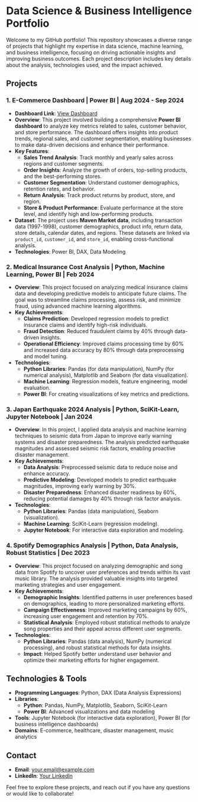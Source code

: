 # Data Science & Business Intelligence Portfolio

Welcome to my GitHub portfolio! This repository showcases a diverse range of projects that highlight my expertise in data science, machine learning, and business intelligence, focusing on driving actionable insights and improving business outcomes. Each project description includes key details about the analysis, technologies used, and the impact achieved.

## Projects

### 1. E-Commerce Dashboard | Power BI | Aug 2024 - Sep 2024
- **Dashboard Link**: [View Dashboard](https://app.powerbi.com/groups/cfd3c16e-14aa-43b0-b11f-830b5a5bf39b/reports/be4ebbad-7322-471b-9deb-3ac9fc63ec1f/d7f98bcd781b8c1e3d17?experience=power-bi)
- **Overview**: This project involved building a comprehensive **Power BI dashboard** to analyze key metrics related to sales, customer behavior, and store performance. The dashboard offers insights into product trends, regional sales, and customer segmentation, enabling businesses to make data-driven decisions and enhance their performance.
- **Key Features**:
  - **Sales Trend Analysis**: Track monthly and yearly sales across regions and customer segments.
  - **Order Insights**: Analyze the growth of orders, top-selling products, and the best-performing stores.
  - **Customer Segmentation**: Understand customer demographics, retention rates, and behavior.
  - **Return Analysis**: Track product returns by product, store, and region.
  - **Store & Product Performance**: Evaluate performance at the store level, and identify high and low-performing products.
- **Dataset**: The project uses **Maven Market data**, including transaction data (1997-1998), customer demographics, product info, return data, store details, calendar dates, and regions. These datasets are linked via `product_id`, `customer_id`, and `store_id`, enabling cross-functional analysis.
- **Technologies**: Power BI, DAX, Data Modeling

### 2. Medical Insurance Cost Analysis | Python, Machine Learning, Power BI | Feb 2024
- **Overview**: This project focused on analyzing medical insurance claims data and developing predictive models to anticipate future claims. The goal was to streamline claims processing, assess risk, and minimize fraud, using advanced machine learning algorithms.
- **Key Achievements**:
  - **Claims Prediction**: Developed regression models to predict insurance claims and identify high-risk individuals.
  - **Fraud Detection**: Reduced fraudulent claims by 40% through data-driven insights.
  - **Operational Efficiency**: Improved claims processing time by 60% and increased data accuracy by 80% through data preprocessing and model tuning.
- **Technologies**: 
  - **Python Libraries**: Pandas (for data manipulation), NumPy (for numerical analysis), Matplotlib and Seaborn (for data visualization).
  - **Machine Learning**: Regression models, feature engineering, model evaluation.
  - **Power BI**: For creating visualizations of key metrics and predictions.

### 3. Japan Earthquake 2024 Analysis | Python, SciKit-Learn, Jupyter Notebook | Jan 2024
- **Overview**: In this project, I applied data analysis and machine learning techniques to seismic data from Japan to improve early warning systems and disaster preparedness. The analysis predicted earthquake magnitudes and assessed seismic risk factors, enabling proactive disaster management.
- **Key Achievements**:
  - **Data Analysis**: Preprocessed seismic data to reduce noise and enhance accuracy.
  - **Predictive Modeling**: Developed models to predict earthquake magnitudes, improving early warning by 30%.
  - **Disaster Preparedness**: Enhanced disaster readiness by 60%, reducing potential damages by 40% through risk factor analysis.
- **Technologies**:
  - **Python Libraries**: Pandas (data manipulation), Seaborn (visualization).
  - **Machine Learning**: SciKit-Learn (regression modeling).
  - **Jupyter Notebook**: For interactive data exploration and modeling.

### 4. Spotify Demographics Analysis | Python, Data Analysis, Robust Statistics | Dec 2023
- **Overview**: This project focused on analyzing demographic and song data from Spotify to uncover user preferences and trends within its vast music library. The analysis provided valuable insights into targeted marketing strategies and user engagement.
- **Key Achievements**:
  - **Demographic Insights**: Identified patterns in user preferences based on demographics, leading to more personalized marketing efforts.
  - **Campaign Effectiveness**: Improved marketing campaigns by 60%, increasing user engagement and retention by 70%.
  - **Statistical Analysis**: Employed robust statistical methods to analyze song properties and their appeal across different user segments.
- **Technologies**:
  - **Python Libraries**: Pandas (data analysis), NumPy (numerical processing), and robust statistical methods for data insights.
  - **Impact**: Helped Spotify better understand user behavior and optimize their marketing efforts for higher engagement.

## Technologies & Tools

- **Programming Languages**: Python, DAX (Data Analysis Expressions)
- **Libraries**:
  - **Python**: Pandas, NumPy, Matplotlib, Seaborn, SciKit-Learn
  - **Power BI**: Advanced visualizations and data modeling
- **Tools**: Jupyter Notebook (for interactive data exploration), Power BI (for business intelligence dashboards)
- **Domains**: E-commerce, healthcare, disaster management, music analytics

## Contact
- **Email**: your.email@example.com
- **LinkedIn**: [Your LinkedIn](https://www.linkedin.com)

Feel free to explore these projects, and reach out if you have any questions or would like to collaborate!
